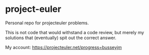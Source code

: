 # project-euler
Personal repo for projecteuler problems.

This is not code that would withstand a code review, but merely my solutions that (eventually) spit out the correct answer.

My account: https://projecteuler.net/progress=busseyjm
